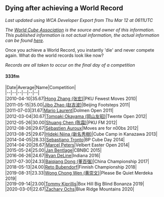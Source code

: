 ## Dying after achieving a World Record 

*Last updated using WCA Developer Export from Thu Mar 12 at 0611UTC*

*The [World Cube Association](https://www.worldcubeassociation.org) is the source and owner of this information. This published information is not actual information, the actual information can be found [here](https://www.worldcubeassociation.org/results).*

Once you achieve a World Record, you instantly 'die' and never compete again. What do the world records look like now?

*Records are all taken to occur on the final day of a competition*

#### 333fm

|Date|Average|Name|Competition|  
|--|--|--|--|--|--|  
|2010-04-10|35.67|[Hong Zhang (张宏)](https://www.worldcubeassociation.org/persons/2008ZHAN13)|PKU Fewest Moves 2010|  
|2011-05-15|35.00|[Jibo Zhao (赵吉波)](https://www.worldcubeassociation.org/persons/2010ZHAO11)|Beijing Footsteps 2011|  
|2011-07-03|31.67|[Mario Laurent](https://www.worldcubeassociation.org/persons/2008LAUR01)|Dolmen Open 2011|  
|2012-03-04|30.67|[Tomoaki Okayama (岡山友昭)](https://www.worldcubeassociation.org/persons/2009OKAY01)|Twente Open 2012|  
|2012-05-26|30.00|[Shuang Chen (陈霜)](https://www.worldcubeassociation.org/persons/2008CHEN27)|PKU FM 2012|  
|2012-08-26|29.67|[Sébastien Auroux](https://www.worldcubeassociation.org/persons/2008AURO01)|Moves are for n00bs 2012|  
|2013-08-25|29.67|[Hideki Niina (新名秀樹)](https://www.worldcubeassociation.org/persons/2008NIIN01)|Cube Camp in Kanazawa 2013|  
|2014-04-05|28.33|[Sebastiano Tronto](https://www.worldcubeassociation.org/persons/2011TRON02)|BP Cube Day 2014|  
|2014-04-20|26.67|[Marcel Peters](https://www.worldcubeassociation.org/persons/2012PETE03)|Velbert Easter Open 2014|  
|2015-05-24|25.00|[Jan Bentlage](https://www.worldcubeassociation.org/persons/2010BENT01)|CBNBC 2015|  
|2016-06-26|24.67|[Ryan DeLine](https://www.worldcubeassociation.org/persons/2012DELI01)|Indiana 2016|  
|2017-07-30|24.33|[Baiqiang Dong (董百强)](https://www.worldcubeassociation.org/persons/2008DONG06)|China Championship 2017|  
|2018-05-13|24.00|[Reto Bubendorf](https://www.worldcubeassociation.org/persons/2012BUBE01)|Finnish Championship 2018|  
|2019-08-31|23.33|[Wong Chong Wen (黄崇文)](https://www.worldcubeassociation.org/persons/2014WENW01)|Please Be Quiet Merdeka 2019|  
|2019-09-14|23.00|[Tommy Kiprillis](https://www.worldcubeassociation.org/persons/2014KIPR01)|Box Hill Big Blind Bonanza 2019|  
|2020-03-01|22.67|[Zachary Ochs](https://www.worldcubeassociation.org/persons/2016OCHS01)|Blue Ridge Mountains 2020|  
